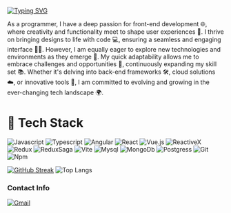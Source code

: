 [![Typing SVG](https://readme-typing-svg.demolab.com?font=Fira+Code&pause=1000&color=4493F8&random=false&width=435&lines=Hello%2C+I'm+Jesus+Jimenez+Cordero;And+I'm+a+Software+Developer)](https://git.io/typing-svg)

As a programmer, I have a deep passion for front-end development 🌐, where creativity and functionality meet to shape user experiences 🎨. I thrive on bringing designs to life with code 💻, ensuring a seamless and engaging interface 👨‍💻. However, I am equally eager to explore new technologies and environments as they emerge 🚀. My quick adaptability allows me to embrace challenges and opportunities 🌱, continuously expanding my skill set 📚. Whether it's delving into back-end frameworks 🛠️, cloud solutions ☁️, or innovative tools 🧰, I am committed to evolving and growing in the ever-changing tech landscape 🌍.

# :toolbox: Tech Stack
![Javascript](https://img.shields.io/badge/JavaScript-323330?style=for-the-badge&logo=javascript&logoColor=F7DF1E)
![Typescript](https://img.shields.io/badge/TypeScript-007ACC?style=for-the-badge&logo=typescript&logoColor=white)
![Angular](https://img.shields.io/badge/Angular-DD0031?style=for-the-badge&logo=angular&logoColor=white)
![React](https://img.shields.io/badge/React-20232A?style=for-the-badge&logo=react&logoColor=61DAFB)
![Vue.js](https://img.shields.io/badge/Vue.js-35495E?style=for-the-badge&logo=vuedotjs&logoColor=4FC08D)
![ReactiveX](https://img.shields.io/badge/ReactiveX-B7178C?style=for-the-badge&logo=ReactiveX&logoColor=white)
![Redux](https://img.shields.io/badge/Redux-593D88?style=for-the-badge&logo=redux&logoColor=white)
![ReduxSaga](https://img.shields.io/badge/Redux%20saga-86D46B?style=for-the-badge&logo=redux%20saga&logoColor=999999)
![Vite](https://img.shields.io/badge/Vite-B73BFE?style=for-the-badge&logo=vite&logoColor=FFD62E)
![Mysql](https://img.shields.io/badge/MySQL-005C84?style=for-the-badge&logo=mysql&logoColor=white)
![MongoDb](https://img.shields.io/badge/MongoDB-4EA94B?style=for-the-badge&logo=mongodb&logoColor=white)
![Postgress](https://img.shields.io/badge/PostgreSQL-316192?style=for-the-badge&logo=postgresql&logoColor=white)
![Git](https://img.shields.io/badge/GIT-E44C30?style=for-the-badge&logo=git&logoColor=white)
![Npm](https://img.shields.io/badge/npm-CB3837?style=for-the-badge&logo=npm&logoColor=white)

[![GitHub Streak](https://streak-stats.demolab.com?user=JesusJimenezC&theme=transparent&hide_border=true&date_format=M%20j%5B%2C%20Y%5D&card_width=380&card_height=165&hide_longest_streak=true)](https://git.io/streak-stats)
![Top Langs](https://github-readme-stats.vercel.app/api/top-langs/?username=JesusJimenezC&layout=compact)

### Contact Info

[![Gmail](https://img.shields.io/badge/-jesus.jimenezc.mx@gmail.com-c14438?style=for-the-badge&logo=Gmail&logoColor=white)](mailto:jesus.jimenezc.mx@gmail.com)
